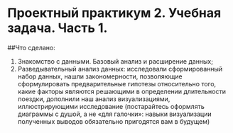 # Проектный практикум 2. Учебная задача. Часть 1.

##Что сделано:
1. Знакомство с данными. Базовый анализ и расширение данных;
2. Разведывательный анализ данных: исследовали сформированный набор данных, нашли закономерности, позволяющие сформулировать предварительные гипотезы относительно того, какие факторы являются решающими в определении длительности поездки, дополнили наш анализ визуализациями, иллюстрирующими исследование (постарайтесь оформлять диаграммы с душой, а не «для галочки»: навыки визуализации полученных выводов обязательно пригодятся вам в будущем)
